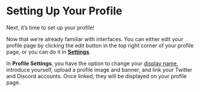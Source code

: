 # Setting Up Your Profile

Next, it’s time to set up your profile!

Now that we’re already familiar with interfaces. You can either edit your profile page by clicking the edit button in the top right corner of your profile page, or you can do it in [**Settings**](../getting-started/interface.md#settings-section).

In **Profile Settings**, you have the option to change your [display name](../getting-started/profile-setup.md), introduce yourself, upload a profile image and banner, and link your Twitter and Discord accounts. Once linked, they will be displayed on your profile page.
